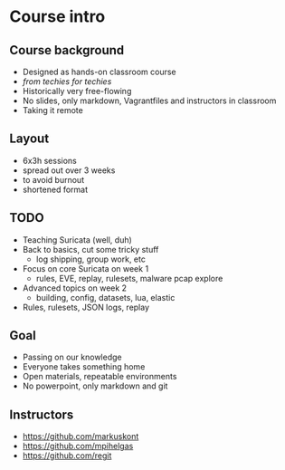 # Course intro

## Course background

* Designed as hands-on classroom course
* *from techies for techies*
* Historically very free-flowing
* No slides, only markdown, Vagrantfiles and instructors in classroom
* Taking it remote

## Layout

* 6x3h sessions
* spread out over 3 weeks
* to avoid burnout
* shortened format

## TODO

* Teaching Suricata (well, duh)
* Back to basics, cut some tricky stuff
  * log shipping, group work, etc
* Focus on core Suricata on week 1
  * rules, EVE, replay, rulesets, malware pcap explore
* Advanced topics on week 2
  * building, config, datasets, lua, elastic
* Rules, rulesets, JSON logs, replay

## Goal

* Passing on our knowledge
* Everyone takes something home
* Open materials, repeatable environments
* No powerpoint, only markdown and git

## Instructors

* https://github.com/markuskont
* https://github.com/mpihelgas
* https://github.com/regit